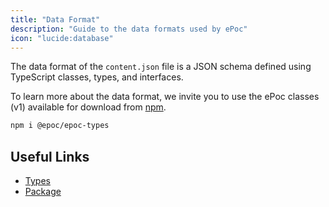 ```yaml
---
title: "Data Format"
description: "Guide to the data formats used by ePoc"
icon: "lucide:database"
---
```


The data format of the `content.json` file is a JSON schema defined using TypeScript classes, types, and interfaces.

To learn more about the data format, we invite you to use the ePoc classes (v1) available for download from [npm](https://www.npmjs.com/package/@epoc/epoc-types).

```bash
npm i @epoc/epoc-types
```

## Useful Links

- [Types](https://github.com/ePoc-app/epoc-types/tree/master/src/v1)
- [Package](https://www.npmjs.com/package/@epoc/epoc-types)
